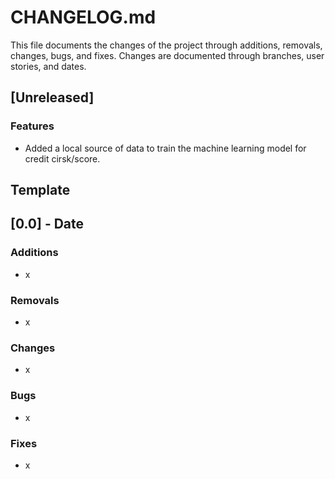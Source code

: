 # CHANGELOG.md

This file documents the changes of the project through additions, removals, changes, bugs, and fixes. Changes are documented through branches, user stories, and dates.

## [Unreleased]

### Features

- Added a local source of data to train the machine learning model for credit cirsk/score.

## Template
## [0.0] - Date

### Additions

- x

### Removals

- x

### Changes

- x

### Bugs

- x

### Fixes

- x
